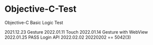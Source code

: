 # Objective-C-Test
Objective-C Basic Logic Test

2021.12.23 Gesture
2022.01.11 Touch
2022.01.14 Gesture with WebView
2022.01.25 PASS Login API
2022.02.02 20220202 == 5042(3)
